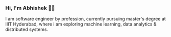 ### Hi, I'm Abhishek 🧑‍💻

<!--
**abhishek0508/abhishek0508** is a ✨ _special_ ✨ repository because its `README.md` (this file) appears on your GitHub profile.

Here are some ideas to get you started:

- 🔭 I’m currently working on ...
- 🌱 I’m currently learning ...
- 👯 I’m looking to collaborate on ...
- 🤔 I’m looking for help with ...
- 💬 Ask me about ...
- 📫 How to reach me: ...
- 😄 Pronouns: ...
- ⚡ Fun fact: ...
-->

I am software engineer by profession, currently pursuing master's degree at IIIT Hyderabad, where i am exploring machine learning, data analytics & distributed systems.
